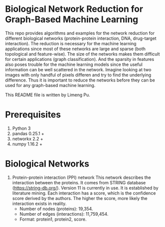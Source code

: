 # Biological Network Reduction for Graph-Based Machine Learning

This repo provides algorithms and examples for the network reduction for different biological networks (protein-protein interaction, DNA, drug-target interaction). The reduction is necessary for the machine learning applications since most of these networks are large and sparse (both topological and feature-wise). The size of the networks makes them difficult for certain applications (graph classification). And the sparsity in features also poses trouble for the machine learning models since the useful information can be well scattered in the network. Imagine looking at two images with only handful of pixels differen and try to find the underlying difference. Thus it is important to reduce the networks before they can be used for any graph-based machine learning.

This README file is written by Limeng Pu.

# Prerequisites

1. Python 3
2. pandas 0.25.1 +
3. networkx 2.2 +
4. numpy 1.16.2 +

# Biological Networks

1. Protein-protein interaction (PPI) network
This network describes the interaction between the proteins. It comes from STRING database (https://string-db.org/). Version 11 is currently in use. It is established by literature mining. Each interaction has a score, which is the confidence score derived by the authors. The higher the score, more likely the interaction exists in reality.
    - Number of nodes (proteins): 19,354.
    - Number of edges (interactions): 11,759,454.
    - Format: protein1, protein2, score.

